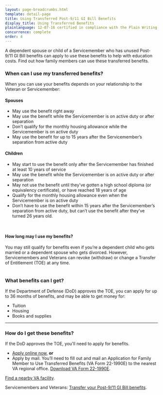 ```yaml
---
layout: page-breadcrumbs.html
template: detail-page
title: Using Transferred Post-9/11 GI Bill Benefits
display_title: Using Transferred Benefits
plainlanguage: 12-07-16 certified in compliance with the Plain Writing Act
concurrence: complete
order: 4
---
```

<div itemscope itemtype="http://schema.org/FAQPage">
<div class="va-introtext" itemprop="description">

A dependent spouse or child of a Servicemember who has unused Post-9/11 GI Bill benefits can apply to use these benefits to help with education costs. Find out how family members can use these transferred benefits.

</div>

<div class="feature" markdown="1" itemscope itemtype="http://schema.org/Question">
<h3 itemprop="name">When can I use my transferred benefits?</h3>
<div itemprop="acceptedAnswer" itemscope itemtype="http://schema.org/Answer">
<div itemprop="text">
When you can use your benefits depends on your relationship to the Veteran or Servicemember:

#### Spouses
- May use the benefit right away
- May use the benefit while the Servicemember is on active duty or after separation
- Don’t qualify for the monthly housing allowance while the Servicemember is on active duty
- May use the benefit for up to 15 years after the Servicemember’s separation from active duty

#### Children
- May start to use the benefit only after the Servicemember has finished at least 10 years of service
- May use the benefit while the Servicemember is on active duty or after separation
- May not use the benefit until they’ve gotten a high school diploma (or equivalency certificate), or have reached 18 years of age
- Qualify for the monthly housing allowance even when the Servicemember is on active duty
- Don’t have to use the benefit within 15 years after the Servicemember’s separation from active duty, but can’t use the benefit after they’ve turned 26 years old.
</div>
</div>
</div><div markdown="0"><br></div>

<div class="feature" markdown="1" itemscope itemtype="http://schema.org/Question">
<h4 itemprop="name">How long may I use my benefits?</h4>
<div itemprop="acceptedAnswer" itemscope itemtype="http://schema.org/Answer">
<div itemprop="text">
You may still qualify for benefits even if you’re a dependent child who gets married or a dependent spouse who gets divorced. However, Servicemembers and Veterans can revoke (withdraw) or change a Transfer of Entitlement (TOE) at any time.
</div>
</div>
</div><div markdown="0"><br></div>

<div class="feature" markdown="1" itemscope itemtype="http://schema.org/Question">
<h3 itemprop="name">What benefits can I get?</h3>
<div itemprop="acceptedAnswer" itemscope itemtype="http://schema.org/Answer">
<div itemprop="text">

If the Department of Defense (DoD) approves the TOE, you can apply for up to 36 months of benefits, and may be able to get money for:

- Tuition
- Housing
- Books and supplies
</div>
</div>
</div><div markdown="0"><hr></div>

<div class="feature" markdown="1" itemscope itemtype="http://schema.org/Question">
<h3 itemprop="name">How do I get these benefits?</h3>
<div itemprop="acceptedAnswer" itemscope itemtype="http://schema.org/Answer">
<div itemprop="text">

If the DoD approves the TOE, you'll need to apply for benefits.

- [Apply online now](/education/apply-for-education-benefits/application/1990e/introduction), **or**
- Apply by mail. You’ll need to fill out and mail an Application for Family Member to Use Transferred Benefits (VA Form 22-1990E) to the nearest VA regional office. [Download VA Form 22-1990E](http://www.vba.va.gov/pubs/forms/VBA-22-1990e-ARE.pdf).

[Find a nearby VA facility](/facilities/).

Servicemembers and Veterans: [Transfer your Post-9/11 GI Bill benefits](/education/gi-bill/transfer/).

</div>
</div>
</div><div markdown="0"><br></div>

</div>
